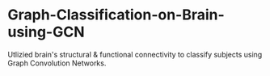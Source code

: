 # Graph-Classification-on-Brain-using-GCN
 Utlizied brain's structural & functional connectivity to classify subjects using Graph Convolution Networks.
